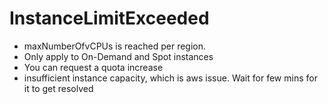 # InstanceLimitExceeded
- maxNumberOfvCPUs is reached per region.
- Only apply to On-Demand and Spot instances
- You can request a quota increase
- insufficient instance capacity, which is aws issue. Wait for few mins for it to get resolved
